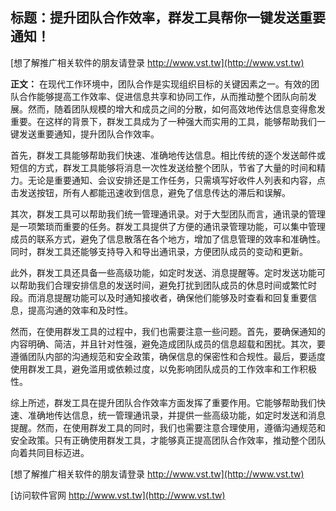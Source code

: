 ## **标题：提升团队合作效率，群发工具帮你一键发送重要通知！**

[想了解推广相关软件的朋友请登录 http://www.vst.tw](http://www.vst.tw)

**正文：**
在现代工作环境中，团队合作是实现组织目标的关键因素之一。有效的团队合作能够提高工作效率、促进信息共享和协同工作，从而推动整个团队向前发展。然而，随着团队规模的增大和成员之间的分散，如何高效地传达信息变得愈发重要。在这样的背景下，群发工具成为了一种强大而实用的工具，能够帮助我们一键发送重要通知，提升团队合作效率。

首先，群发工具能够帮助我们快速、准确地传达信息。相比传统的逐个发送邮件或短信的方式，群发工具能够将消息一次性发送给整个团队，节省了大量的时间和精力。无论是重要通知、会议安排还是工作任务，只需填写好收件人列表和内容，点击发送按钮，所有人都能迅速收到信息，避免了信息传达的滞后和误解。

其次，群发工具可以帮助我们统一管理通讯录。对于大型团队而言，通讯录的管理是一项繁琐而重要的任务。群发工具提供了方便的通讯录管理功能，可以集中管理成员的联系方式，避免了信息散落在各个地方，增加了信息管理的效率和准确性。同时，群发工具还能够支持导入和导出通讯录，方便团队成员的变动和更新。

此外，群发工具还具备一些高级功能，如定时发送、消息提醒等。定时发送功能可以帮助我们合理安排信息的发送时间，避免打扰到团队成员的休息时间或繁忙时段。而消息提醒功能可以及时通知接收者，确保他们能够及时查看和回复重要信息，提高沟通的效率和及时性。

然而，在使用群发工具的过程中，我们也需要注意一些问题。首先，要确保通知的内容明确、简洁，并且针对性强，避免造成团队成员的信息超载和困扰。其次，要遵循团队内部的沟通规范和安全政策，确保信息的保密性和合规性。最后，要适度使用群发工具，避免滥用或依赖过度，以免影响团队成员的工作效率和工作积极性。

综上所述，群发工具在提升团队合作效率方面发挥了重要作用。它能够帮助我们快速、准确地传达信息，统一管理通讯录，并提供一些高级功能，如定时发送和消息提醒。然而，在使用群发工具的同时，我们也需要注意合理使用，遵循沟通规范和安全政策。只有正确使用群发工具，才能够真正提高团队合作效率，推动整个团队向着共同目标迈进。

[想了解推广相关软件的朋友请登录 http://www.vst.tw](http://www.vst.tw)


[访问软件官网 http://www.vst.tw](http://www.vst.tw)
